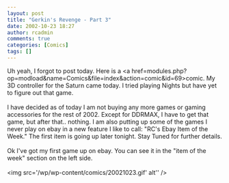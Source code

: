 ```yaml
---
layout: post
title: "Gerkin's Revenge - Part 3"
date: 2002-10-23 18:27
author: rcadmin
comments: true
categories: [Comics]
tags: []
---
```

Uh yeah, I forgot to post today. Here is a <a href=modules.php?op=modload&name=Comics&file=index&action=comic&id=69>comic.</a> My 3D controller for the Saturn came today. I tried playing Nights but have yet to figure out that game. 
<br />
<br />
I have decided as of today I am not buying any more games or gaming accessories for the rest of 2002. Except for DDRMAX, I have to get that game, but after that.. nothing. I am also putting up some of the games I never play on ebay in a new feature I like to call: "RC's Ebay Item of the Week." The first item is going up later tonight. Stay Tuned for further details.
<br />
<br />
Ok I've got my first game up on ebay. You can see it in the "item of the week" section on the left side.<br /><br /><!--more--><img src='/wp/wp-content/comics/20021023.gif' alt'' />
